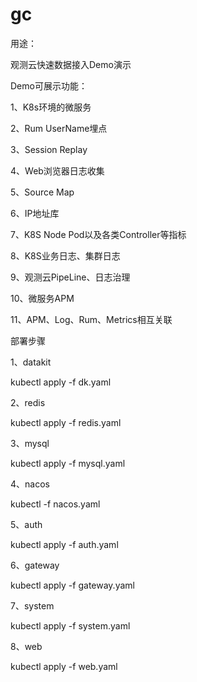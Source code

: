 # gc
用途：

观测云快速数据接入Demo演示

Demo可展示功能：

1、K8s环境的微服务

2、Rum UserName埋点

3、Session Replay

4、Web浏览器日志收集

5、Source Map

6、IP地址库

7、K8S Node Pod以及各类Controller等指标

8、K8S业务日志、集群日志

9、观测云PipeLine、日志治理

10、微服务APM

11、APM、Log、Rum、Metrics相互关联

部署步骤

1、datakit

kubectl apply -f dk.yaml

2、redis

kubectl apply -f redis.yaml 

3、mysql

kubectl apply -f mysql.yaml

4、nacos

kubectl -f nacos.yaml

5、auth

kubectl apply -f auth.yaml

6、gateway

kubectl apply -f gateway.yaml

7、system

kubectl apply -f system.yaml

8、web

kubectl apply -f web.yaml
